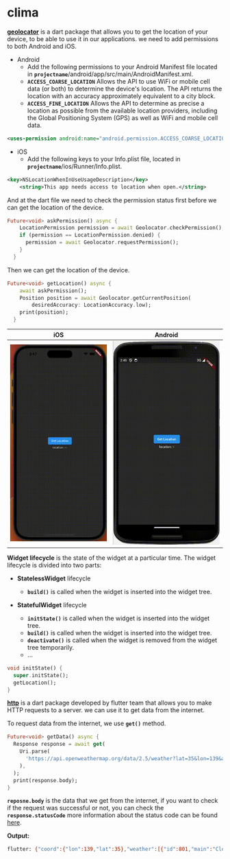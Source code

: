 # clima

**[geolocator](https://pub.dev/packages/geolocator/install)** is a dart package that allows you to get the location of your device, to be able to use it in our applications. we need to add permissions to both Android and iOS.

- Android
  - Add the following permissions to your Android Manifest file located in **`projectname`**/android/app/src/main/AndroidManifest.xml.
  - **`ACCESS_COARSE_LOCATION`** Allows the API to use WiFi or mobile cell data (or both) to determine the device's location. The API returns the location with an accuracy approximately equivalent to a city block.
  - **`ACCESS_FINE_LOCATION`** Allows the API to determine as precise a location as possible from the available location providers, including the Global Positioning System (GPS) as well as WiFi and mobile cell data.

```xml
<uses-permission android:name="android.permission.ACCESS_COARSE_LOCATION" />
```

- iOS
  - Add the following keys to your Info.plist file, located in **`projectname`**/ios/Runner/Info.plist.

```xml
<key>NSLocationWhenInUseUsageDescription</key>
    <string>This app needs access to location when open.</string>
```

And at the dart file we need to check the permission status first before we can get the location of the device.

```dart
Future<void> askPermission() async {
    LocationPermission permission = await Geolocator.checkPermission();
    if (permission == LocationPermission.denied) {
      permission = await Geolocator.requestPermission();
    }
  }
```

Then we can get the location of the device.

```dart
Future<void> getLocation() async {
    await askPermission();
    Position position = await Geolocator.getCurrentPosition(
        desiredAccuracy: LocationAccuracy.low);
    print(position);
  }
```

|iOS|Android|
|---|---|
|![iOS_location](/screenshots/iphone14ProMax_1.gif)|![Android_location](/screenshots/nexus6_1.gif)|

**Widget lifecycle** is the state of the widget at a particular time. The widget lifecycle is divided into two parts:

- **StatelessWidget** lifecycle

  - **`build()`** is called when the widget is inserted into the widget tree.

- **StatefulWidget** lifecycle

  - **`initState()`** is called when the widget is inserted into the widget tree.
  - **`build()`** is called when the widget is inserted into the widget tree.
  - **`deactivate()`** is called when the widget is removed from the widget tree temporarily.
  - ...

```dart
void initState() {
  super.initState();
  getLocation();
}
```

**[http](https://pub.dev/packages/http/install)** is a dart package developed by flutter team that allows you to make HTTP requests to a server. we can use it to get data from the internet.

To request data from the internet, we use **`get()`** method.

```dart
Future<void> getData() async {
  Response response = await get(
    Uri.parse(
      'https://api.openweathermap.org/data/2.5/weather?lat=35&lon=139&appid=22946be908043815a1407391d949a5e0',
    ),
  );
  print(response.body);
}
```

**`reposne.body`** is the data that we get from the internet, if you want to check if the request was successful or not, you can check the **`response.statusCode`** more information about the status code can be found [here](https://www.restapitutorial.com/httpstatuscodes.html).

**Output:**

```bash
flutter: {"coord":{"lon":139,"lat":35},"weather":[{"id":801,"main":"Clouds","description":"few clouds","icon":"02n"}],"base":"stations","main":{"temp":298.32,"feels_like":299.06,"temp_min":298.32,"temp_max":298.32,"pressure":1014,"humidity":83},"visibility":10000,"wind":{"speed":0.45,"deg":181,"gust":1.34},"clouds":{"all":21},"dt":1690723400,"sys":{"type":2,"id":2019346,"country":"JP","sunrise":1690660271,"sunset":1690710572},"timezone":32400,"id":1851632,"name":"Shuzenji","cod":200}
```

